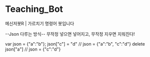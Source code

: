 # Teaching_Bot
메신저봇R | 가르치기 명령어 봇입니다

--Json 다루는 방식--
무작정 넣으면 넣어지고, 무작정 지우면 지워진다!

var json = {"a":"b"};
json["c"] = "d"    // json = {"a":"b", "c":"d"}
delete json["a"]   // json = {"c":"d"}
